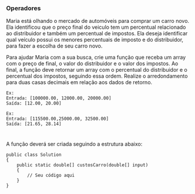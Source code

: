 ### Operadores

Maria está olhando o mercado de automóveis para comprar um carro novo. Ela identificou que o preço final do veiculo tem um percentual relacionado ao distribuidor e também um percentual de impostos. Ela deseja identificar qual veículo possui os menores percentuais de imposto e do distribuidor, para fazer a escolha de seu carro novo.

Para ajudar Maria com a sua busca, crie uma função que receba um array com o preço de final, o valor do distribuidor e o valor dos impostos. Ao final, a função deve retornar um array com o percentual do distribuidor e o percentual dos impostos, seguindo essa ordem. Realize o arredondamento para duas casas decimais em relação aos dados de retorno.

```
Ex:
Entrada: [100000.00, 12000.00, 20000.00]
Saída: [12.00, 20.00]

Ex:
Entrada: [115500.00,25000.00, 32500.00]
Saída: [21.65, 28.14]
```

#

A função deverá ser criada seguindo a estrutura abaixo:

```
public class Solution
{
    public static double[] custosCarro(double[] input)
    {
        // Seu código aqui
    }
}
```
